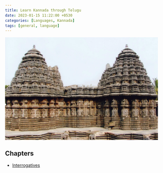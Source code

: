 ```yaml
---
title: Learn Kannada through Telugu
date: 2023-01-15 11:22:00 +0530
categories: [Languages, Kannada]
tags: [general, language]
---
```


![Learn Kannada Cover photo](/assets/img/learn-kannada-cover.png)

## Chapters

- [Interrogatives](/posts/learn-kannada-interrogatives/)